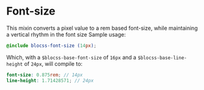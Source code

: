 # Font-size
This mixin converts a pixel value to a rem based font-size, while maintaining a vertical rhythm in the font size
Sample usage:
```scss
@include blocss-font-size (14px);
```
Which, with a `$blocss-base-font-size` of `16px` and a `$blocss-base-line-height` of `24px`, will compile to:
```scss
font-size: 0.875rem; // 14px
line-height: 1.71428571; // 24px
```
